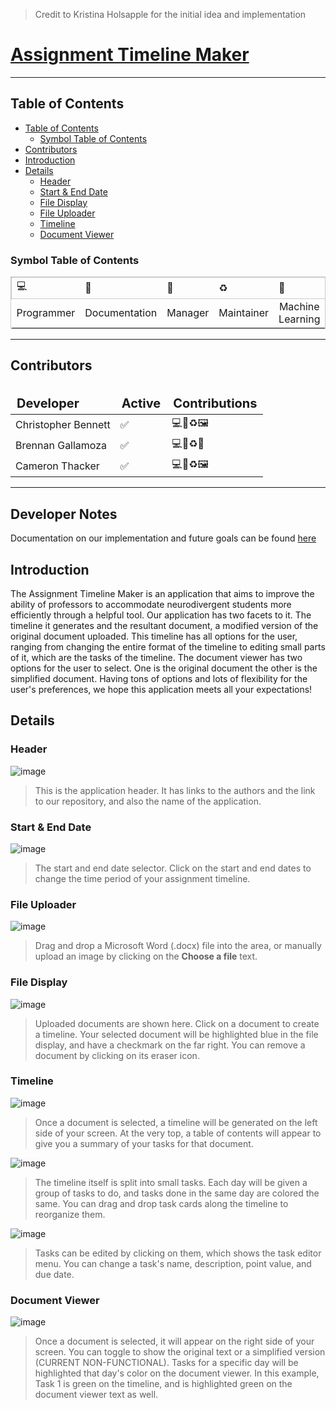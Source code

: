 > Credit to Kristina Holsapple for the initial idea and implementation

# [**Assignment Timeline Maker**](https://assignment-timeline-maker.onrender.com)

<hr />

## Table of Contents

- [Table of Contents](#table-of-contents)
  - [Symbol Table of Contents](#symbol-table-of-contents)
- [Contributors](#contributors)
- [Introduction](#introduction)
- [Details](#details)
  - [Header](#header)
  - [Start \& End Date](#start--end-date)
  - [File Display](#file-display)
  - [File Uploader](#file-uploader)
  - [Timeline](#timeline)
  - [Document Viewer](#document-viewer)


### Symbol Table of Contents

<table style="border: 1px solid rgba(0, 0, 0, .20);">
    <thead style="border: 1px solid rgba(0, 0, 0, .20);">
        <tr>
            <td>
                💻
            </td>
            <td>
                📄
            </td>
            <td>
                💼
            </td>
            <td>
                ♻️
            </td>
            <td>
                🤖
            </td>
            <td>
                🖼️
            </td>
        </tr>
    </thead>
    <tbody>
        <tr>
            <td style="text-align: center;">
                Programmer
            </td>
            <td style="text-align: center;">
                Documentation
            </td>
            <td style="text-align: center;">
                Manager
            </td>
            <td style="text-align: center;">
                Maintainer
            </td>
            <td style="text-align: center;">
                Machine Learning
            </td>
            <td style="text-align: center;">
                Front-End
            </td>
        </tr>
    </tbody>
<table>

<hr />

## Contributors

<table>
    <thead>
        <tr>
            <td style="font-weight: bold; font-size: 1.25em;">
                Developer
            </td>
            <td style="font-weight: bold; font-size: 1.25em;">
                Active
            </td>
            <td style="font-weight: bold; font-size: 1.25em;">
                Contributions
            </td>
        </tr>
    </thead>
    <tbody>
        <tr>
            <td>
                Christopher Bennett
            </td>
            <td>
                ✅
            </td>
            <td>
                💻💼♻️🖼️
            </td>
        </tr>
        <tr>
            <td>
                Brennan Gallamoza
            </td>
            <td>
                ✅
            </td>
            <td>
                💻📄♻️🤖
            </td>
        </tr>
        <tr>
            <td>
                Cameron Thacker
            </td>
            <td>
                ✅
            </td>
            <td>
                💻📄♻️🖼️
            </td>
        </tr>
    </tbody>
</table>

<hr />

## Developer Notes

Documentation on our implementation and future goals can be found [here](https://docs.google.com/document/d/1piEopa9_ApFWdGLNgdaV4m7k6OUz0pRZ55AOpXgVdVM/edit?usp=sharing)

## Introduction

The Assignment Timeline Maker is an application that aims to improve the ability of professors to accommodate neurodivergent students more efficiently through a helpful tool. Our application has two facets to it. The timeline it generates and the resultant document, a modified version of the original document uploaded. This timeline has all options for the user, ranging from changing the entire format of the timeline to editing small parts of it, which are the tasks of the timeline. The document viewer has two options for the user to select. One is the original document the other is the simplified document. Having tons of options and lots of flexibility for the user's preferences, we hope this application meets all your expectations!

## Details

### Header

![image](https://user-images.githubusercontent.com/70614147/205526312-173402ba-3f53-489f-90c7-acc7957eb97b.png)

> This is the application header. It has links to the authors and the link to our repository, and also the name of the application.

### Start & End Date

![image](https://user-images.githubusercontent.com/71607563/208005743-378b2cdb-2514-4b9e-9522-195e617feb9d.png)

> The start and end date selector. Click on the start and end dates to change the time period of your assignment timeline.

### File Uploader

![image](https://user-images.githubusercontent.com/71607563/208005866-dcf1a89d-f74b-4faf-b471-b2e0b28faed0.png)

> Drag and drop a Microsoft Word (.docx) file into the area, or manually upload an image by clicking on the **Choose a file** text.

### File Display

![image](https://user-images.githubusercontent.com/71607563/208008048-45915ce5-6078-4ea9-92e7-af6f42bde6c7.png)

> Uploaded documents are shown here. Click on a document to create a timeline. Your selected document will be highlighted blue in the file display, and have a checkmark on the far right. You can remove a document by clicking on its eraser icon.

### Timeline

![image](https://user-images.githubusercontent.com/71607563/208008098-2ce3a78a-47e1-4357-8c8d-58bb45a0570b.png)

> Once a document is selected, a timeline will be generated on the left side of your screen. At the very top, a table of contents will appear to give you a summary of your tasks for that document.

![image](https://user-images.githubusercontent.com/71607563/208008638-b28ea322-2d86-487c-bbf4-978aa544d1ca.png)

> The timeline itself is split into small tasks. Each day will be given a group of tasks to do, and tasks done in the same day are colored the same. You can drag and drop task cards along the timeline to reorganize them.

![image](https://user-images.githubusercontent.com/71607563/208008963-0f992d9a-ccfc-49b2-804a-0d6af4f39f2d.png)

> Tasks can be edited by clicking on them, which shows the task editor menu. You can change a task's name, description, point value, and due date.

### Document Viewer

![image](https://user-images.githubusercontent.com/71607563/208007736-c3812abb-f522-4d2a-8d40-b3fa2024d899.png)


> Once a document is selected, it will appear on the right side of your screen. You can toggle to show the original text or a simplified version (CURRENT NON-FUNCTIONAL). Tasks for a specific day will be highlighted that day's color on the document viewer. In this example, Task 1 is green on the timeline, and is highlighted green on the document viewer text as well.
